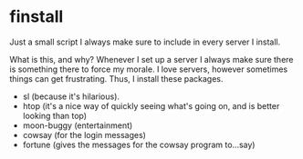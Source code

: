 finstall
========

Just a small script I always make sure to include in every server I install.  

What is this, and why?  Whenever I set up a server I always make sure there is something there to force my morale.  I love servers, however sometimes things can get frustrating.  Thus, I install these packages.

- sl (because it's hilarious).
- htop (it's a nice way of quickly seeing what's going on, and is better looking than top)
- moon-buggy (entertainment)
- cowsay (for the login messages)
- fortune (gives the messages for the cowsay program to...say)

